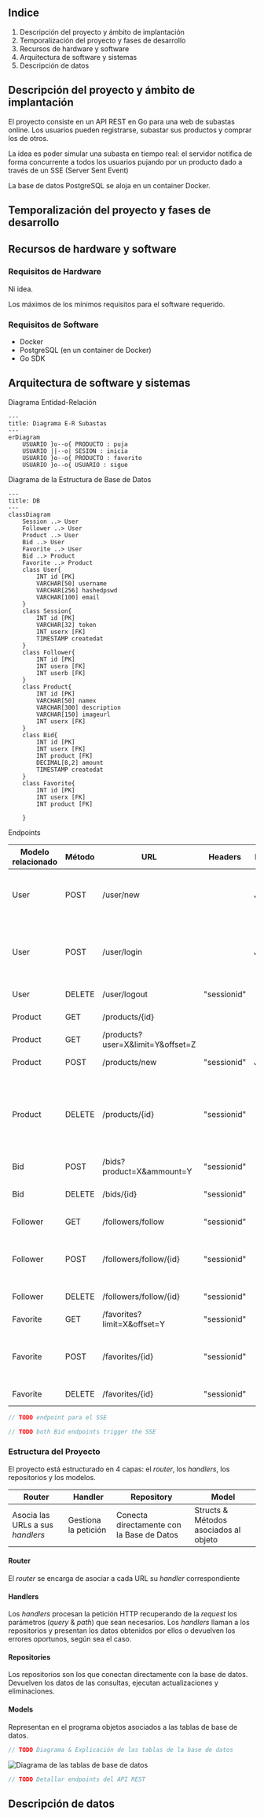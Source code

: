 
## Indice

1. Descripción del proyecto y ámbito de implantación
2. Temporalización del proyecto y fases de desarrollo
3. Recursos de hardware y software
4. Arquitectura de software y sistemas
5. Descripción de datos


## Descripción del proyecto y ámbito de implantación
El proyecto consiste en un API REST en Go para una web de subastas online. Los usuarios pueden registrarse, subastar sus productos y comprar los de otros.

La idea es poder simular una subasta en tiempo real: el servidor notifica de forma concurrente a todos los usuarios pujando por un producto dado a través de un SSE (Server Sent Event)

La base de datos PostgreSQL se aloja en un container Docker. 

## Temporalización del proyecto y fases de desarrollo



## Recursos de hardware y software

### Requisitos de Hardware
Ni idea.

Los máximos de los mínimos requisitos para el software requerido.

### Requisitos de Software

+ Docker
+ PostgreSQL (en un container de Docker)
+ Go SDK

## Arquitectura de software y sistemas

Diagrama Entidad-Relación
```mermaid
---
title: Diagrama E-R Subastas
---
erDiagram
    USUARIO }o--o{ PRODUCTO : puja
    USUARIO ||--o| SESION : inicia
    USUARIO }o--o{ PRODUCTO : favorito
    USUARIO }o--o{ USUARIO : sigue

```
Diagrama de la Estructura de Base de Datos
```mermaid
---
title: DB
---
classDiagram
    Session ..> User
    Follower ..> User
    Product ..> User
    Bid ..> User
    Favorite ..> User
    Bid ..> Product
    Favorite ..> Product
    class User{
        INT id [PK]
        VARCHAR[50] username
        VARCHAR[256] hashedpswd
        VARCHAR[100] email
    }
    class Session{
        INT id [PK]
        VARCHAR[32] token
        INT userx [FK]
        TIMESTAMP createdat
    }
    class Follower{
        INT id [PK]
        INT usera [FK]
        INT userb [FK]
    }
    class Product{
        INT id [PK]
        VARCHAR[50] namex
        VARCHAR[300] description
        VARCHAR[150] imageurl
        INT userx [FK]
    }
    class Bid{
        INT id [PK]
        INT userx [FK]
        INT product [FK]
        DECIMAL[8,2] amount 
        TIMESTAMP createdat
    }
    class Favorite{
        INT id [PK]
        INT userx [FK]
        INT product [FK]
        
    }
```

Endpoints

| Modelo<br/>relacionado | Método | URL                               |   Headers   | Body | Errores                                                 |
|------------------------|--------|-----------------------------------|:-----------:|:----:|---------------------------------------------------------|
| User                   | POST   | /user/new                         |             | JSON | 201<br/>400<br/>409 conflict email                      |
| User                   | POST   | /user/login                       |             | JSON | 201<br/>400<br/>409 already logged in                   |
| User                   | DELETE | /user/logout                      | "sessionid" |  -   | 200<br/>401                                             |
| Product                | GET    | /products/{id}                    |             |  -   | 200<br/>404                                             |
| Product                | GET    | /products?user=X&limit=Y&offset=Z |             |  -   | 200<br/>404                                             |
| Product                | POST   | /products/new                     | "sessionid" | JSON | 201<br/>400                                             |
| Product                | DELETE | /products/{id}                    | "sessionid" |  -   | 200<br/>404 no such product<br/>401 only owner can sell |
| Bid                    | POST   | /bids?product=X&ammount=Y         | "sessionid" |  -   | 201<br/>404                                             |
| Bid                    | DELETE | /bids/{id}                        | "sessionid" |  -   | 200<br/>400<br/>401                                     |
| Follower               | GET    | /followers/follow                 | "sessionid" |  -   | 200<br/>404                                             |
| Follower               | POST   | /followers/follow/{id}            | "sessionid" |  -   | 201<br/>404<br/>409 already followed                    |
| Follower               | DELETE | /followers/follow/{id}            | "sessionid" |  -   | 200<br/>404                                             |
| Favorite               | GET    | /favorites?limit=X&offset=Y       | "sessionid" |  -   | 200<br/>404                                             |
| Favorite               | POST   | /favorites/{id}                   | "sessionid" |  -   | 201<br/>404<br/>409 already favorite                    |
| Favorite               | DELETE | /favorites/{id}                   | "sessionid" |  -   | 200<br/>404                                             |


```javascript
// TODO endpoint para el SSE
```
```javascript
// TODO both Bid endpoints trigger the SSE
```


### Estructura del Proyecto
El proyecto está estructurado en 4 capas: el *router*, los *handlers*, los repositorios y los modelos.

| Router                           | Handler              | Repository                                | Model                                 |
|----------------------------------|----------------------|-------------------------------------------|---------------------------------------|
| Asocia las URLs a sus *handlers* | Gestiona la petición | Conecta directamente con la Base de Datos | Structs & Métodos asociados al objeto |

#### Router
El *router* se encarga de asociar a cada URL su *handler* correspondiente

#### Handlers
Los *handlers* procesan la petición HTTP recuperando de la *request* los parámetros (*query* & *path*) que sean necesarios.
Los *handlers* llaman a los repositorios y presentan los datos obtenidos por ellos o devuelven los errores oportunos, según sea el caso.

#### Repositories
Los repositorios son los que conectan directamente con la base de datos. Devuelven los datos de las consultas, ejecutan actualizaciones y eliminaciones.

#### Models
Representan en el programa objetos asociados a las tablas de base de datos.


```javascript
// TODO Diagrama & Explicación de las tablas de la base de datos
```
![Diagrama de las tablas de base de datos](imgs/placeholder1.jpg)

```javascript
// TODO Detallar endpoints del API REST
```



## Descripción de datos


